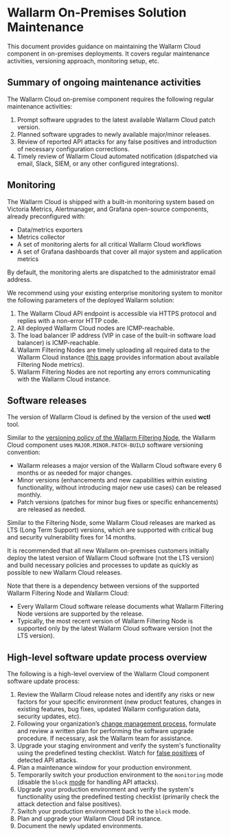 # Wallarm On-Premises Solution Maintenance

This document provides guidance on maintaining the Wallarm Cloud component in on-premises deployments. It covers regular maintenance activities, versioning approach, monitoring setup, etc.

## Summary of ongoing maintenance activities

The Wallarm Cloud on-premise component requires the following regular maintenance activities:

1. Prompt software upgrades to the latest available Wallarm Cloud patch version.
1. Planned software upgrades to newly available major/minor releases.
1. Review of reported API attacks for any false positives and introduction of necessary configuration corrections.
1. Timely review of Wallarm Cloud automated notification (dispatched via email, Slack, SIEM, or any other configured integrations).

## Monitoring

The Wallarm Cloud is shipped with a built-in monitoring system based on Victoria Metrics, Alertmanager, and Grafana open-source components, already preconfigured with:

* Data/metrics exporters  
* Metrics collector  
* A set of monitoring alerts for all critical Wallarm Cloud workflows  
* A set of Grafana dashboards that cover all major system and application metrics

By default, the monitoring alerts are dispatched to the administrator email address.

We recommend using your existing enterprise monitoring system to monitor the following parameters of the deployed Wallarm solution:

1. The Wallarm Cloud API endpoint is accessible via HTTPS protocol and replies with a non-error HTTP code.
1. All deployed Wallarm Cloud nodes are ICMP-reachable.
1. The load balancer IP address (VIP in case of the built-in software load balancer) is ICMP-reachable.
1. Wallarm Filtering Nodes are timely uploading all required data to the Wallarm Cloud instance ([this page](../../admin-en/configure-statistics-service.md) provides information about available Filtering Node metrics).
1. Wallarm Filtering Nodes are not reporting any errors communicating with the Wallarm Cloud instance.

## Software releases

The version of Wallarm Cloud is defined by the version of the used **wctl** tool.

Similar to the [versioning policy of the Wallarm Filtering Node](../../updating-migrating/versioning-policy.md), the Wallarm Cloud component uses `MAJOR.MINOR.PATCH-BUILD` software versioning convention:

* Wallarm releases a major version of the Wallarm Cloud software every 6 months or as needed for major changes.
* Minor versions (enhancements and new capabilities within existing functionality, without introducing major new use cases) can be released monthly.
* Patch versions (patches for minor bug fixes or specific enhancements) are released as needed.

Similar to the Filtering Node, some Wallarm Cloud releases are marked as LTS (Long Term Support) versions, which are supported with critical bug and security vulnerability fixes for 14 months.

It is recommended that all new Wallarm on-premises customers initially deploy the latest version of Wallarm Cloud software (not the LTS version) and build necessary policies and processes to update as quickly as possible to new Wallarm Cloud releases.

Note that there is a dependency between versions of the supported Wallarm Filtering Node and Wallarm Cloud:

* Every Wallarm Cloud software release documents what Wallarm Filtering Node versions are supported by the release.
* Typically, the most recent version of Wallarm Filtering Node is supported only by the latest Wallarm Cloud software version (not the LTS version).

## High-level software update process overview

The following is a high-level overview of the Wallarm Cloud component software update process:

1. Review the Wallarm Cloud release notes and identify any risks or new factors for your specific environment (new product features, changes in existing features, bug fixes, updated Wallarm configuration data, security updates, etc).
1. Following your organization’s [change management process](https://www.atlassian.com/itsm/change-management), formulate and review a written plan for performing the software upgrade procedure. If necessary, ask the Wallarm team for assistance.
1. Upgrade your staging environment and verify the system's functionality using the predefined testing checklist. Watch for [false positives](../../user-guides/events/check-attack.md#false-positives) of detected API attacks.
1. Plan a maintenance window for your production environment.
1. Temporarily switch your production environment to the `monitoring` mode (disable the `block` [mode](../../admin-en/configure-wallarm-mode.md) for handling API attacks).
1. Upgrade your production environment and verify the system's functionality using the predefined testing checklist (primarily check the attack detection and false positives).
1. Switch your production environment back to the `block` mode.
1. Plan and upgrade your Wallarm Cloud DR instance.
1. Document the newly updated environments.
